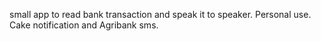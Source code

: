small app to read bank transaction and speak it to speaker. Personal use. 
Cake notification and Agribank sms.
